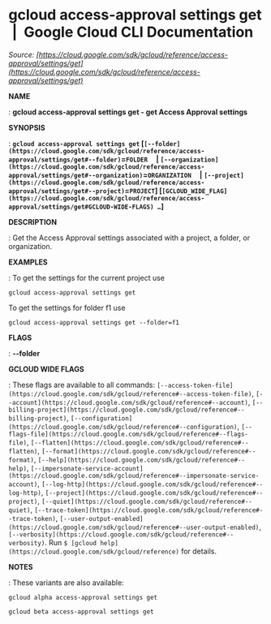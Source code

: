 # gcloud access-approval settings get  |  Google Cloud CLI Documentation

*Source: [https://cloud.google.com/sdk/gcloud/reference/access-approval/settings/get](https://cloud.google.com/sdk/gcloud/reference/access-approval/settings/get)*

**NAME**

: **gcloud access-approval settings get - get Access Approval settings**

**SYNOPSIS**

: **`gcloud access-approval settings get` [`[--folder](https://cloud.google.com/sdk/gcloud/reference/access-approval/settings/get#--folder)`=`FOLDER`     | `[--organization](https://cloud.google.com/sdk/gcloud/reference/access-approval/settings/get#--organization)`=`ORGANIZATION`     | `[--project](https://cloud.google.com/sdk/gcloud/reference/access-approval/settings/get#--project)`=`PROJECT`] [`[GCLOUD_WIDE_FLAG](https://cloud.google.com/sdk/gcloud/reference/access-approval/settings/get#GCLOUD-WIDE-FLAGS) …`]**

**DESCRIPTION**

: Get the Access Approval settings associated with a project, a folder, or
organization.

**EXAMPLES**

: To get the settings for the current project use

```
gcloud access-approval settings get
```

To get the settings for folder f1 use

```
gcloud access-approval settings get --folder=f1
```

**FLAGS**

: **--folder**

**GCLOUD WIDE FLAGS**

: These flags are available to all commands: `[--access-token-file](https://cloud.google.com/sdk/gcloud/reference#--access-token-file)`,
`[--account](https://cloud.google.com/sdk/gcloud/reference#--account)`, `[--billing-project](https://cloud.google.com/sdk/gcloud/reference#--billing-project)`,
`[--configuration](https://cloud.google.com/sdk/gcloud/reference#--configuration)`,
`[--flags-file](https://cloud.google.com/sdk/gcloud/reference#--flags-file)`,
`[--flatten](https://cloud.google.com/sdk/gcloud/reference#--flatten)`, `[--format](https://cloud.google.com/sdk/gcloud/reference#--format)`, `[--help](https://cloud.google.com/sdk/gcloud/reference#--help)`, `[--impersonate-service-account](https://cloud.google.com/sdk/gcloud/reference#--impersonate-service-account)`,
`[--log-http](https://cloud.google.com/sdk/gcloud/reference#--log-http)`,
`[--project](https://cloud.google.com/sdk/gcloud/reference#--project)`, `[--quiet](https://cloud.google.com/sdk/gcloud/reference#--quiet)`, `[--trace-token](https://cloud.google.com/sdk/gcloud/reference#--trace-token)`, `[--user-output-enabled](https://cloud.google.com/sdk/gcloud/reference#--user-output-enabled)`,
`[--verbosity](https://cloud.google.com/sdk/gcloud/reference#--verbosity)`.
Run `$ [gcloud help](https://cloud.google.com/sdk/gcloud/reference)` for details.

**NOTES**

: These variants are also available:

```
gcloud alpha access-approval settings get
```

```
gcloud beta access-approval settings get
```
